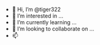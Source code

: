 - 👋 Hi, I’m @tiger322
- 👀 I’m interested in ...
- 🌱 I’m currently learning ...
- 💞️ I’m looking to collaborate on ...
- 📫 
<!---
tiger322/tiger322 is a ✨ special ✨ repository because its `README.md` (this file) appears on your GitHub profile.
You can click the Preview link to take a look at your changes.
--->
